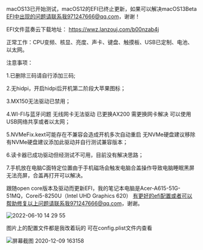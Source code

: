 macOS13已开始测试，macOS12的EFI已终止更新，如果可以解决macOS13Beta EFI中出现的问题请联系我971247666@qq.com，谢谢！

EFI文件蓝奏云下载地址： https://wwz.lanzouj.com/b00nzab4j 

正常工作：CPU变频、核显、亮度、声卡、键盘、触摸板、USB已定制、电池、以太网。

注意事项：

1.已删除三码请自行添加三码;

2.无hidpi，开启hidpi后开机第二阶段大苹果图标；

3.MX150无法驱动已禁用；

4.WI-FI与蓝牙问题 无线网卡无法驱动 已更换AX200 需更换网卡解决 可以使用USB网络共享或者以太网；

5.NVMeFix.kext可能存在不兼容会造成开机多次自动重启 无NVMe硬盘建议移除 有NVMe硬盘建议添加此驱动并自行测试兼容版本；

6.读卡器已成功驱动但经测试不可用，目前没有解决思路；

7.手机放在电脑C面特定位置由于手机磁场会触发电脑合盖操作导致电脑睡眠黑屏无法亮屏，合盖再打开可以解决。

跟随open core版本及驱动而更新EFI，我的笔记本电脑是Acer-A615-51G-51MQ，Corei5-8250U（Intel UHD Graphics 620）
有更好的efi配置或者可以帮助修复以上问题请联系我971247666@qq.com，谢谢。

![2022-06-10 14 29 55](https://user-images.githubusercontent.com/67421836/173004834-25214a95-18b9-4e18-bb6f-4c3a32bc283f.png)

图片上的配置文件都是我改着玩的 可在config.plist文件内查看

![屏幕截图 2020-12-09 163158](https://user-images.githubusercontent.com/67421836/129293568-424256ba-1b45-428f-8a57-f515ef3cb905.png)
